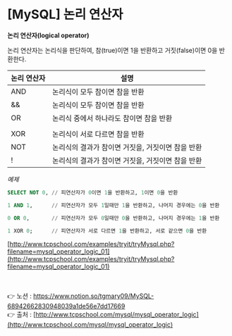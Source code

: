 # [**MySQL] 논리 연산자**

**논리 연산자(logical operator)**

논리 연산자는 논리식을 판단하여, 참(true)이면 1을 반환하고 거짓(false)이면 0을 반환한다.

| 논리 연산자 | 설명 |
| --- | --- |
| AND | 논리식이 모두 참이면 참을 반환 |
| && | 논리식이 모두 참이면 참을 반환 |
| OR | 논리식 중에서 하나라도 참이면 참을 반환 |
| || | 논리식 중에서 하나라도 참이면 참을 반환 |
| XOR | 논리식이 서로 다르면 참을 반환 |
| NOT | 논리식의 결과가 참이면 거짓을, 거짓이면 참을 반환 |
| ! | 논리식의 결과가 참이면 거짓을, 거짓이면 참을 반환 |

*예제*

```sql
SELECT NOT 0, // 피연산자가 0이면 1을 반환하고, 1이면 0을 반환

1 AND 1,      // 피연산자가 모두 1일때만 1을 반환하고, 나머지 경우에는 0을 반환

0 OR 0,       // 피연산자가 모두 0일때만 0을 반환하고, 나머지 경우에는 1을 반환

1 XOR 0;      // 피연산자가 서로 다르면 1을 반환하고, 서로 같으면 0을 반환
```

[http://www.tcpschool.com/examples/tryit/tryMysql.php?filename=mysql_operator_logic_01](http://www.tcpschool.com/examples/tryit/tryMysql.php?filename=mysql_operator_logic_01)

<br><br>
👉 노션 : https://www.notion.so/tgmary09/MySQL-68942662830948039a1de56e7dd17669
<br>
👉 출처 : [http://www.tcpschool.com/mysql/mysql_operator_logic](http://www.tcpschool.com/mysql/mysql_operator_logic)
